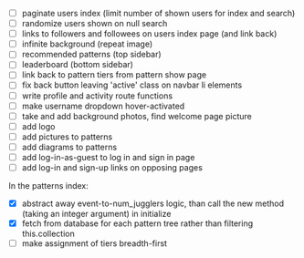- [ ] paginate users index (limit number of shown users for index and search)
- [ ] randomize users shown on null search
- [ ] links to followers and followees on users index page (and link back)
- [ ] infinite background (repeat image)
- [ ] recommended patterns (top sidebar)
- [ ] leaderboard (bottom sidebar)
- [ ] link back to pattern tiers from pattern show page
- [ ] fix back button leaving 'active' class on navbar li elements
- [ ] write profile and activity route functions
- [ ] make username dropdown hover-activated
- [ ] take and add background photos, find welcome page picture
- [ ] add logo
- [ ] add pictures to patterns
- [ ] add diagrams to patterns
- [ ] add log-in-as-guest to log in and sign in page
- [ ] add log-in and sign-up links on opposing pages

In the patterns index:
- [x] abstract away event-to-num_jugglers logic, than call the new method (taking an integer argument) in initialize
- [x] fetch from database for each pattern tree rather than filtering this.collection
- [ ] make assignment of tiers breadth-first
